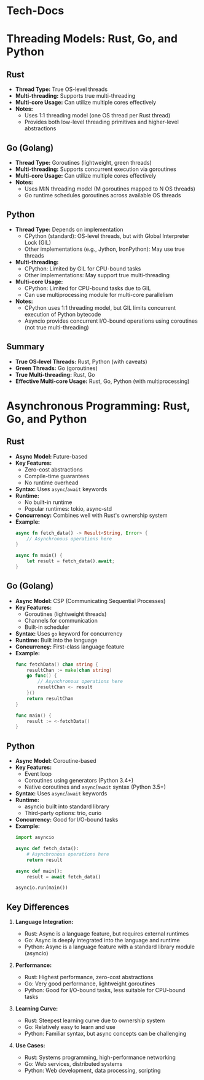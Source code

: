 # Tech-Docs

# Threading Models: Rust, Go, and Python

## Rust
- **Thread Type:** True OS-level threads
- **Multi-threading:** Supports true multi-threading
- **Multi-core Usage:** Can utilize multiple cores effectively
- **Notes:** 
  - Uses 1:1 threading model (one OS thread per Rust thread)
  - Provides both low-level threading primitives and higher-level abstractions

## Go (Golang)
- **Thread Type:** Goroutines (lightweight, green threads)
- **Multi-threading:** Supports concurrent execution via goroutines
- **Multi-core Usage:** Can utilize multiple cores effectively
- **Notes:** 
  - Uses M:N threading model (M goroutines mapped to N OS threads)
  - Go runtime schedules goroutines across available OS threads

## Python
- **Thread Type:** Depends on implementation
  - CPython (standard): OS-level threads, but with Global Interpreter Lock (GIL)
  - Other implementations (e.g., Jython, IronPython): May use true threads
- **Multi-threading:** 
  - CPython: Limited by GIL for CPU-bound tasks
  - Other implementations: May support true multi-threading
- **Multi-core Usage:**
  - CPython: Limited for CPU-bound tasks due to GIL
  - Can use multiprocessing module for multi-core parallelism
- **Notes:** 
  - CPython uses 1:1 threading model, but GIL limits concurrent execution of Python bytecode
  - Asyncio provides concurrent I/O-bound operations using coroutines (not true multi-threading)

## Summary
- **True OS-level Threads:** Rust, Python (with caveats)
- **Green Threads:** Go (goroutines)
- **True Multi-threading:** Rust, Go
- **Effective Multi-core Usage:** Rust, Go, Python (with multiprocessing)

# Asynchronous Programming: Rust, Go, and Python

## Rust

- **Async Model:** Future-based
- **Key Features:**
  - Zero-cost abstractions
  - Compile-time guarantees
  - No runtime overhead
- **Syntax:** Uses `async`/`await` keywords
- **Runtime:** 
  - No built-in runtime
  - Popular runtimes: tokio, async-std
- **Concurrency:** Combines well with Rust's ownership system
- **Example:**
  ```rust
  async fn fetch_data() -> Result<String, Error> {
      // Asynchronous operations here
  }

  async fn main() {
      let result = fetch_data().await;
  }
  ```

## Go (Golang)

- **Async Model:** CSP (Communicating Sequential Processes)
- **Key Features:**
  - Goroutines (lightweight threads)
  - Channels for communication
  - Built-in scheduler
- **Syntax:** Uses `go` keyword for concurrency
- **Runtime:** Built into the language
- **Concurrency:** First-class language feature
- **Example:**
  ```go
  func fetchData() chan string {
      resultChan := make(chan string)
      go func() {
          // Asynchronous operations here
          resultChan <- result
      }()
      return resultChan
  }

  func main() {
      result := <-fetchData()
  }
  ```

## Python

- **Async Model:** Coroutine-based
- **Key Features:**
  - Event loop
  - Coroutines using generators (Python 3.4+)
  - Native coroutines and `async`/`await` syntax (Python 3.5+)
- **Syntax:** Uses `async`/`await` keywords
- **Runtime:** 
  - asyncio built into standard library
  - Third-party options: trio, curio
- **Concurrency:** Good for I/O-bound tasks
- **Example:**
  ```python
  import asyncio

  async def fetch_data():
      # Asynchronous operations here
      return result

  async def main():
      result = await fetch_data()

  asyncio.run(main())
  ```

## Key Differences

1. **Language Integration:**
   - Rust: Async is a language feature, but requires external runtimes
   - Go: Async is deeply integrated into the language and runtime
   - Python: Async is a language feature with a standard library module (asyncio)

2. **Performance:**
   - Rust: Highest performance, zero-cost abstractions
   - Go: Very good performance, lightweight goroutines
   - Python: Good for I/O-bound tasks, less suitable for CPU-bound tasks

3. **Learning Curve:**
   - Rust: Steepest learning curve due to ownership system
   - Go: Relatively easy to learn and use
   - Python: Familiar syntax, but async concepts can be challenging

4. **Use Cases:**
   - Rust: Systems programming, high-performance networking
   - Go: Web services, distributed systems
   - Python: Web development, data processing, scripting